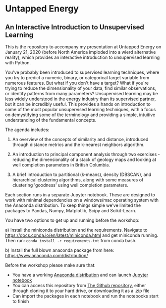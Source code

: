# Untapped Energy 

## An Interactive Introduction to Unsupervised Learning

This is the repository to accompany my presentation at Untapped Energy on January 21, 2020 (before North America imploded into a wierd alternative reality), which provides an interactive introduction to unsupervised learning with Python.

You've probably been introduced to supervised learning techniques, where you try to predict a numeric, binary, or categorical target variable from numerous features. But what if you don't have a target? What if you're trying to reduce the dimensionality of your data, find similar observations, or identify patterns from many parameters? Unsupervised learning may be less widely understood in the energy industry than its supervised partner, but it can be incredibly useful. This provides a hands on introduction to some of the most popular unsupervised learning techniques, with a focus on demystifying some of the terminology and providing a simple, intuitive understanding of the fundamental concepts. 

The agenda includes:

1. An overview of the concepts of similarity and distance, introduced through distance metrics and the k-nearest neighbors algorithm.

2. An introduction to principal component analysis through two exercises - reducing the dimensionality of a stack of geology maps and looking at well completion parameters in British Columbia.

3. A brief introduction to partitional (k-means), density (DBSCAN), and hierarchical clustering algorithms, along with some measures of clustering 'goodness' using well completion parameters.


Each section runs in a separate Jupyter notebook. These are designed to work with minimal dependencies on a windows/mac operating system with the Anaconda distribution. To keep things simple we've limited the packages to Pandas, Numpy, Matplotlib, Scipy and Scikit-Learn.

You have two options to get up and running before the workshop:

a) Install the miniconda distribution and the requirements. Navigate to https://docs.conda.io/en/latest/miniconda.html and get miniconda running. Then run: `conda install -r requirements.txt` from conda bash.

b) Install the full blown anaconda package from here: https://www.anaconda.com/distribution/

Before the workshop please make sure that:

- You have a working [Anaconda distribution](https://www.anaconda.com/distribution/) and can launch [Jupyter notebook](https://jupyter.org/)
- You can access this repository from [The Github repository](https://github.com/ScottHMcKean/untapped_energy_clustering), either through cloning it to your hard drive, or downloading it as a .zip file
- Can import the packages in each notebook and run the notebooks start to finish


